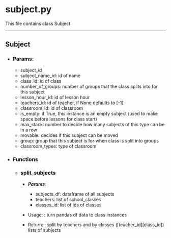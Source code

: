 # subject.py
  
This file contains class Subject

---

## Subject
* ### Params:
    * subject_id
    * subject_name_id: id of name
    * class_id: id of class
    * number_of_groups: number of groups that the class splits into for this subject
    * lesson_hour_id: id of lesson hour
    * teachers_id: id of teacher, if None defaults to [-1]
    * classroom_id: id of classroom
    * is_empty: if True, this instance is an empty subject 
      (used to make space before lessons for class start)
    * max_stack: number to decide how many subjects of this type can be in a row
    * movable: decides if this subject can be moved
    * group: group that this subject is for when class is split into groups
    * classroom_types: type of classroom

* ### Functions
  * ### split_subjects
      * ***Params***:
          * subjects_df: dataframe of all subjects
          * teachers: list of school_classes
          * classes_id: list of ids of classes

      * Usage:
      : turn pandas df data to class instances  

      * Return:
      : split by teachers and by classes ([teacher_id][class_id]) lists of subjects